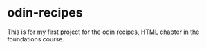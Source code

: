 # odin-recipes
This is for my first project for the odin recipes, HTML chapter in the foundations course.